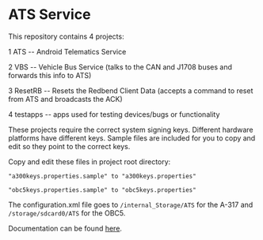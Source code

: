 # ATS Service

This repository contains 4 projects:

1 ATS -- Android Telematics Service 

2 VBS -- Vehicle Bus Service (talks to the CAN and J1708 buses and forwards this info to ATS)

3 ResetRB -- Resets the Redbend Client Data (accepts a command to reset from ATS and broadcasts the ACK)

4 testapps -- apps used for testing devices/bugs or functionality


These projects require the correct system signing keys. Different hardware platforms have different keys. Sample files are included for you to copy and edit so they point to the correct keys.

Copy and edit these files in project root directory:

	"a300keys.properties.sample" to "a300keys.properties"

	"obc5keys.properties.sample" to "obc5keys.properties"

The configuration.xml file goes to `/internal_Storage/ATS` for the A-317 and `/storage/sdcard0/ATS` for the OBC5. 

Documentation can be found [here](https://micronet1023744.sharepoint.com/RD/Forms/AllItems.aspx?viewpath=%2FRD%2FForms%2FAllItems%2Easpx&id=%2FRD%2FATS).